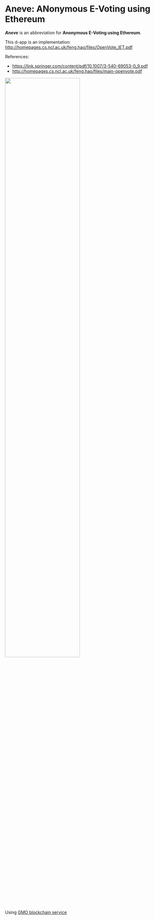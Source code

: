 # Aneve: ANonymous E-Voting using Ethereum

***Aneve*** is an abbreviation for **Anonymous E-Voting using Ethereum**.

This d-app is an implementation: http://homepages.cs.ncl.ac.uk/feng.hao/files/OpenVote_IET.pdf

References:

- https://link.springer.com/content/pdf/10.1007/3-540-69053-0_9.pdf
- http://homepages.cs.ncl.ac.uk/feng.hao/files/main-openvote.pdf

<img src="https://raw.githubusercontent.com/okue/Aneve/master/src/aneve_demo.gif?token=AM_eIFcCbH1Z2x2Esry5WDJKAPsVebonks5aO4jOwA%3D%3D" width="70%">

Using [GMO blockchain service](guide.blockchain.z.com/ja)
